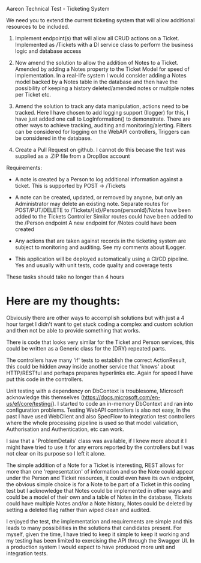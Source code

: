Aareon Technical Test - Ticketing System

We need you to extend the current ticketing system that will allow additional resources to be included.

1. Implement endpoint(s) that will allow all CRUD actions on a Ticket.
Implemented as /Tickets with a DI service class to perform the business logic and database access

2. Now amend the solution to allow the addition of Notes to a Ticket.
Amended by adding a Notes property to the Ticket Model for speed of implementation. In a real-life 
system I would consider adding a Notes model backed by a Notes table in the database and then have
the possibility of keeping a history deleted/amended notes or multiple notes per Ticket etc.

3. Amend the solution to track any data manipulation, actions need to be tracked.
Here I have chosen to add logging support (Ilogger) for this, I have just added one call to 
LogInformation() to demonstrate. There are other ways to achieve tracking, auditing and 
monitoring/alerting. Filters can be considered for logging on the WebAPI controllers, 
Triggers can be considered in the database.

4. Create a Pull Request on github.
I cannot do this becase the test was supplied as a .ZIP file from a DropBox account

Requirements:
- A note is created by a Person to log additional information against a ticket.
This is supported by POST -> /Tickets

- A note can be created, updated, or removed by anyone, but only an Administrator may delete an existing note.
Separate routes for POST/PUT/DELETE to /Tickets/{id}/Person{personId}/Notes have been added to the Tickets Controller
Similar routes could have been added to the /Person endpoint
A new endpoint for /Notes could have been created

- Any actions that are taken against records in the ticketing system are subject to monitoring and auditing.
See my comments about ILogger. 

- This application will be deployed automatically using a CI/CD pipeline.
Yes and usually with unit tests, code quality and coverage tests

These tasks should take no longer than 4 hours

Here are my thoughts:
=====================

Obviously there are other ways to accomplish solutions but with just a 4 hour target I didn't want to get 
stuck coding a complex and custom solution and then not be able to provide something that works.

There is code that looks very similar for the Ticket and Person services, this could be written as a Generic 
class for the (DRY) repeated parts.

The controllers have many 'if' tests to establish the correct ActionResult, this could be hidden away inside
another service that 'knows' about HTTP/RESTful and perhaps prepares hyperlinks etc. Again for speed I have
put this code in the controllers.

Unit testing with a dependency on DbContext is troublesome, Microsoft acknowledge this themselves
(https://docs.microsoft.com/en-us/ef/core/testing/). I started to code an in-memory DbContext and ran into
configuration problems. Testing WebAPI controllers is also not easy, In the past I have used WebClient and also
SpecFlow to integration test controllers where the whole processing pipeline is used so that model validation,
Authorisation and Authentication, etc can work.

I saw that a 'ProblemDetails' class was available, if I knew more about it I might have tried to use it for any
errors reported by the controllers but I was not clear on its purpose so I left it alone.

The simple addition of a Note for a Ticket is interesting, REST allows for more than one 'representation' of
information and so the Note could appear under the Person and Ticket resources, it could even have its own
endpoint, the obvious simple choice is for a Note to be part of a Ticket in this coding test but I acknowledge
that Notes could be implemented in other ways and could be a model of their own and a table of Notes in the
database, Tickets could have multiple Notes and/or a Note history, Notes could be deleted by setting a deleted
flag rather than wiped clean and audited.

I enjoyed the test, the implementation and requirements are simple and this leads to many possibilities in
the solutions that candidates present. For myself, given the time, I have tried to keep it simple to keep
it working and my testing has been limited to exercising the API through the Swagger UI. In a production
system I would expect to have produced more unit and integration tests.




